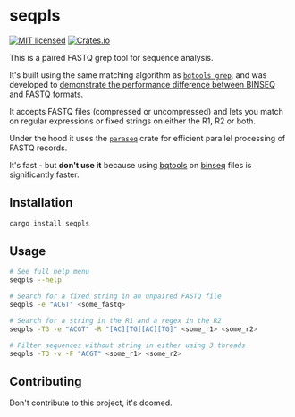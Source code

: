 # seqpls

[![MIT licensed](https://img.shields.io/badge/license-MIT-blue.svg)](./LICENSE.md)
[![Crates.io](https://img.shields.io/crates/d/seqpls?color=orange&label=crates.io)](https://crates.io/crates/seqpls)

This is a paired FASTQ grep tool for sequence analysis.

It's built using the same matching algorithm as [`bqtools grep`](https://github.com/arcinstitute/bqtools), and was developed to [demonstrate the performance difference between BINSEQ and FASTQ formats](https://noamteyssier.github.io/2025-04-20/).

It accepts FASTQ files (compressed or uncompressed) and lets you match on regular expressions or fixed strings on either the R1, R2 or both.

Under the hood it uses the [`paraseq`](https://github.com/noamteyssier/paraseq) crate for efficient parallel processing of FASTQ records.

It's fast - but **don't use it** because using [bqtools](https://github.com/arcinstitute/bqtools) on [binseq](https://github.com/arcinstitute/binseq) files is significantly faster.

## Installation

```bash
cargo install seqpls
```

## Usage

```bash
# See full help menu
seqpls --help

# Search for a fixed string in an unpaired FASTQ file
seqpls -e "ACGT" <some_fastq>

# Search for a string in the R1 and a regex in the R2
seqpls -T3 -e "ACGT" -R "[AC][TG][AC][TG]" <some_r1> <some_r2>

# Filter sequences without string in either using 3 threads
seqpls -T3 -v -F "ACGT" <some_r1> <some_r2>
```

## Contributing

Don't contribute to this project, it's doomed.
